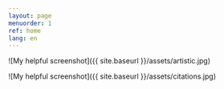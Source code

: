 ```yaml
---
layout: page
menuorder: 1
ref: home
lang: en
---
```



![My helpful screenshot]({{ site.baseurl }}/assets/artistic.jpg)

![My helpful screenshot]({{ site.baseurl }}/assets/citations.jpg)

